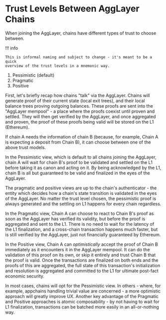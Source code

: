 # Trust Levels Between AggLayer Chains

When joining the AggLayer, chains have different types of trust to choose
between.

!!! info

    This is informal naming and subject to change - it's meant to be a quick
    overview of the trust levels in a mnemonic way.

1. Pessimistic (default)
2. Pragmatic
3. Positive

First, let's briefly recap how chains "talk" via the AggLayer. Chains will
generate proof of their current state (local exit trees), and their local
balance trees proving outgoing balances. These proofs are sent into the
"AggLayer mempool" - a place where the proofs coexist until proven and settled.
They will then get verified by the AggLayer, and once aggregated and proven, the
proof of these proofs being valid will be stored on the L1 (Ethereum).

If chain A needs the information of chain B (because, for example, Chain A is
expecting a deposit from Chain B), it can choose between one of the above trust
models.

In the Pessimistic view, which is default to all chains joining the AggLayer,
chain A will wait for chain B's proof to be validated and settled on the L1
before taking it as canon and acting on it. By being acknowledged by the L1,
chain B is all but guaranteed to be valid and finalized in the eyes of the
AggLayer.

The pragmatic and positive views are up to the chain's authenticator - the
entity which decides how a chain's state transition is validated in the eyes of
the AggLayer. No matter the trust level chosen, the pessimistic proof is always
generated and the settling on L1 happens for every chain regardless.

In the Pragmatic view, Chain A can choose to react to Chain B's proof as soon as
the AggLayer has verified its validity, but before the proof is aggregated and
sent to the L1. There is no need to wait for the latency of the L1 finalization,
and a cross-chain transaction happens much faster, but is still verified by the
AggLayer, just not financially guaranteed by Ethereum.

In the Positive view, Chain A can *optimistically* accept the proof of Chain B
immediately as it encounters it in the AggLayer mempool. It can do the
validation of this proof on its own, or skip it entirely and trust Chain B that
the proof is valid. Once the transactions are finalized on both ends and the
proofs of this are aggregated, the full state of this transaction's
initialization and resolution is aggregated and committed to the L1 for ultimate
post-fact economic security.

In most cases, chains will opt for the Pessimistic view. In others - where, for
example, appchains handling trivial value are concerned - a more optimistic
approach will greatly improve UX. Another key advantage of the Pragmatic and
Positive approaches is atomic composability - by not having to wait for L1
finalization, transactions can be batched more easily in an all-or-nothing way.
